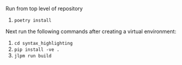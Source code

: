 Run from top level of repository
1. `poetry install`

Next run the following commands after creating a virtual environment:
1. `cd syntax_highlighting`
2. `pip install -ve .`
3. `jlpm run build`